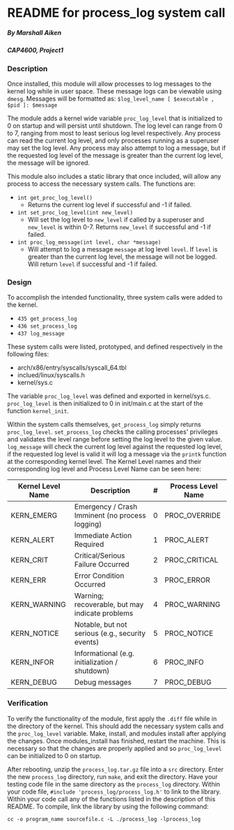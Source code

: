 # README for process_log system call

##### By Marshall Aiken

##### CAP4600, Project1

### Description

Once installed, this module will allow processes to log messages to the kernel log while in user space. These message logs can be viewable using `dmesg`. Messages will be formatted as: `$log_level_name [ $executable , $pid ]: $message` 

The module adds a kernel wide variable `proc_log_level` that is initialized to 0 on startup and will persist until shutdown. The log level can range from 0 to 7, ranging from most to least serious log level respectively. Any process can read the current log level, and only processes running as a superuser may set the log level. Any process may also attempt to log a message, but if the requested log level of the message is greater than the current log level, the message will be ignored.

This module also includes a static library that once included, will allow any process to access the necessary system calls. The functions are:

- `int get_proc_log_level()` 
  - Returns the current log level if successful and -1 if failed.
- `int set_proc_log_level(int new_level)` 
  - Will set the log level to `new_level` if called by a superuser and `new_level` is within 0-7. Returns `new_level` if successful and -1 if failed.
- `int proc_log_message(int level, char *message)` 
  - Will attempt to log a message `message` at log level `level`.  If `level` is greater than the current log level, the message will not be logged. Will return `level` if successful and -1 if failed.

### Design

To accomplish the intended functionality, three system calls were added to the kernel.

- `435 get_process_log`
- `436 set_process_log`
- `437 log_message`

These system calls were listed, prototyped, and defined respectively in the following files:

- arch/x86/entry/syscalls/syscall_64.tbl
- inclued/linux/syscalls.h
- kernel/sys.c

The variable `proc_log_level` was defined and exported in kernel/sys.c. `proc_log_level` is then initialized to 0 in init/main.c at the start of the function `kernel_init`. 

Within the system calls themselves, `get_process_log` simply returns `proc_log_level`. `set_process_log` checks the calling processes' privileges and validates the level range before setting the log level to the given value. `log_message` will check the current log level against the requested log level, if the requested log level is valid it will log a message via the `printk` function at the corresponding kernel level. The Kernel Level names and their corresponding log level and Process Level Name can be seen here:

| Kernel Level Name | Description                                      | #    | Process Level Name |
| ----------------- | ------------------------------------------------ | ---- | ------------------ |
| KERN_EMERG        | Emergency / Crash Imminent (no process logging)  | 0    | PROC_OVERRIDE      |
| KERN_ALERT        | Immediate Action Required                        | 1    | PROC_ALERT         |
| KERN_CRIT         | Critical/Serious Failure Occurred                | 2    | PROC_CRITICAL      |
| KERN_ERR          | Error Condition Occurred                         | 3    | PROC_ERROR         |
| KERN_WARNING      | Warning; recoverable, but may indicate problems  | 4    | PROC_WARNING       |
| KERN_NOTICE       | Notable, but not serious (e.g., security events) | 5    | PROC_NOTICE        |
| KERN_INFOR        | Informational (e.g. initialization / shutdown)   | 6    | PROC_INFO          |
| KERN_DEBUG        | Debug messages                                   | 7    | PROC_DEBUG         |

### Verification

To verify the functionality of the module, first apply the `.diff` file while in the directory of the kernel. This should add the necessary system calls and the `proc_log_level` variable. Make, install, and modules install after applying the changes. Once modules_install has finished, restart the machine. This is necessary so that the changes are properly applied and so `proc_log_level` can be initialized to 0 on startup.

After rebooting, unzip the `process_log.tar.gz` file into a `src` directory. Enter the new `process_log` directory, run `make`, and exit the directory. Have your testing code file in the same directory as the `process_log` directory. Within your code file, `#include 'process_log/process_log.h'` to link to the library. Within your code call any of the functions listed in the description of this README. To compile, link the library by using the following command:

`cc -o program_name sourcefile.c -L ./process_log -lprocess_log`

